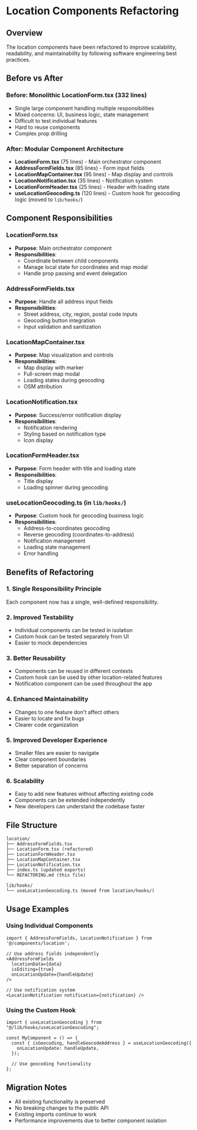 # Location Components Refactoring

## Overview

The location components have been refactored to improve scalability, readability, and maintainability by following software engineering best practices.

## Before vs After

### Before: Monolithic LocationForm.tsx (332 lines)

- Single large component handling multiple responsibilities
- Mixed concerns: UI, business logic, state management
- Difficult to test individual features
- Hard to reuse components
- Complex prop drilling

### After: Modular Component Architecture

- **LocationForm.tsx** (75 lines) - Main orchestrator component
- **AddressFormFields.tsx** (85 lines) - Form input fields
- **LocationMapContainer.tsx** (95 lines) - Map display and controls
- **LocationNotification.tsx** (35 lines) - Notification system
- **LocationFormHeader.tsx** (25 lines) - Header with loading state
- **useLocationGeocoding.ts** (120 lines) - Custom hook for geocoding logic (moved to `lib/hooks/`)

## Component Responsibilities

### LocationForm.tsx

- **Purpose**: Main orchestrator component
- **Responsibilities**:
  - Coordinate between child components
  - Manage local state for coordinates and map modal
  - Handle prop passing and event delegation

### AddressFormFields.tsx

- **Purpose**: Handle all address input fields
- **Responsibilities**:
  - Street address, city, region, postal code inputs
  - Geocoding button integration
  - Input validation and sanitization

### LocationMapContainer.tsx

- **Purpose**: Map visualization and controls
- **Responsibilities**:
  - Map display with marker
  - Full-screen map modal
  - Loading states during geocoding
  - OSM attribution

### LocationNotification.tsx

- **Purpose**: Success/error notification display
- **Responsibilities**:
  - Notification rendering
  - Styling based on notification type
  - Icon display

### LocationFormHeader.tsx

- **Purpose**: Form header with title and loading state
- **Responsibilities**:
  - Title display
  - Loading spinner during geocoding

### useLocationGeocoding.ts (in `lib/hooks/`)

- **Purpose**: Custom hook for geocoding business logic
- **Responsibilities**:
  - Address-to-coordinates geocoding
  - Reverse geocoding (coordinates-to-address)
  - Notification management
  - Loading state management
  - Error handling

## Benefits of Refactoring

### 1. **Single Responsibility Principle**

Each component now has a single, well-defined responsibility.

### 2. **Improved Testability**

- Individual components can be tested in isolation
- Custom hook can be tested separately from UI
- Easier to mock dependencies

### 3. **Better Reusability**

- Components can be reused in different contexts
- Custom hook can be used by other location-related features
- Notification component can be used throughout the app

### 4. **Enhanced Maintainability**

- Changes to one feature don't affect others
- Easier to locate and fix bugs
- Clearer code organization

### 5. **Improved Developer Experience**

- Smaller files are easier to navigate
- Clear component boundaries
- Better separation of concerns

### 6. **Scalability**

- Easy to add new features without affecting existing code
- Components can be extended independently
- New developers can understand the codebase faster

## File Structure

```
location/
├── AddressFormFields.tsx
├── LocationForm.tsx (refactored)
├── LocationFormHeader.tsx
├── LocationMapContainer.tsx
├── LocationNotification.tsx
├── index.ts (updated exports)
└── REFACTORING.md (this file)

lib/hooks/
└── useLocationGeocoding.ts (moved from location/hooks/)
```

## Usage Examples

### Using Individual Components

```tsx
import { AddressFormFields, LocationNotification } from '@/components/location';

// Use address fields independently
<AddressFormFields
  locationData={data}
  isEditing={true}
  onLocationUpdate={handleUpdate}
/>

// Use notification system
<LocationNotification notification={notification} />
```

### Using the Custom Hook

```tsx
import { useLocationGeocoding } from "@/lib/hooks/useLocationGeocoding";

const MyComponent = () => {
  const { isGeocoding, handleGeocodeAddress } = useLocationGeocoding({
    onLocationUpdate: handleUpdate,
  });

  // Use geocoding functionality
};
```

## Migration Notes

- All existing functionality is preserved
- No breaking changes to the public API
- Existing imports continue to work
- Performance improvements due to better component isolation
